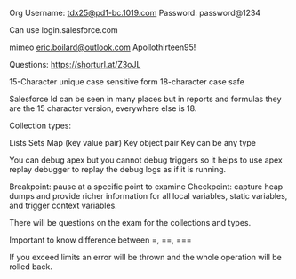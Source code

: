 Org
Username: tdx25@pd1-bc.1019.com
Password: password@1234

Can use login.salesforce.com

mimeo
eric.boilard@outlook.com
Apollothirteen95!

Questions:
https://shorturl.at/Z3oJL

15-Character unique case sensitive form
18-character case safe

Salesforce Id can be seen in many places but in reports and formulas they are the 15 character version, everywhere else is 18.

Collection types:

Lists
Sets
Map (key value pair)
    Key object pair
    Key can be any type

You can debug apex but you cannot debug triggers so it helps to use apex replay debugger to replay the debug logs as if it is running.

Breakpoint: pause at a specific point to examine
Checkpoint: capture heap dumps and provide richer information for all local variables, static variables, and trigger context variables.

There will be questions on the exam for the collections and types.

Important to know difference between =, ==, ===

If you exceed limits an error will be thrown and the whole operation will be rolled back.



